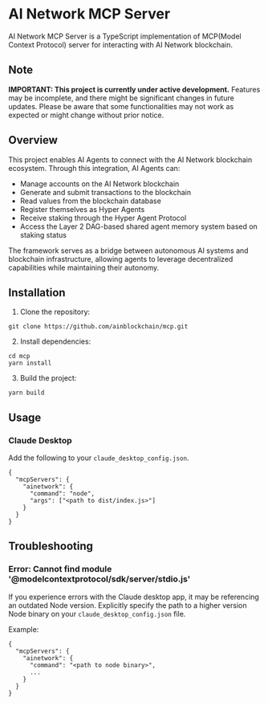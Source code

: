 # AI Network MCP Server
AI Network MCP Server is a TypeScript implementation of MCP(Model Context Protocol) server for interacting with AI Network blockchain.

## Note
**IMPORTANT: This project is currently under active development.**
Features may be incomplete, and there might be significant changes in future updates.
Please be aware that some functionalities may not work as expected or might change without prior notice.

## Overview
This project enables AI Agents to connect with the AI Network blockchain ecosystem. Through this integration, AI Agents can:

- Manage accounts on the AI Network blockchain
- Generate and submit transactions to the blockchain
- Read values from the blockchain database
- Register themselves as Hyper Agents
- Receive staking through the Hyper Agent Protocol
- Access the Layer 2 DAG-based shared agent memory system based on staking status

The framework serves as a bridge between autonomous AI systems and blockchain infrastructure, allowing agents to leverage decentralized capabilities while maintaining their autonomy.

## Installation
1. Clone the repository:
```
git clone https://github.com/ainblockchain/mcp.git
```
2. Install dependencies:
```
cd mcp
yarn install
```
3. Build the project:
```
yarn build
```

## Usage
### Claude Desktop
Add the following to your `claude_desktop_config.json`.
```
{
  "mcpServers": {
    "ainetwork": {
      "command": "node",
      "args": ["<path to dist/index.js>"]
    }
  }
}
```

## Troubleshooting
### Error: Cannot find module '@modelcontextprotocol/sdk/server/stdio.js'
If you experience errors with the Claude desktop app, it may be referencing an outdated Node version.
Explicitly specify the path to a higher version Node binary on your `claude_desktop_config.json` file.

Example:
```
{
  "mcpServers": {
    "ainetwork": {
      "command": "<path to node binary>",
      ...
    }
  }
}
```